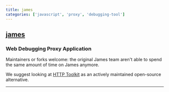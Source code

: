```yaml
---
title: james
categories: ['javascript', 'proxy', 'debugging-tool']
---
```

## [james](https://github.com/james-proxy/james)

### Web Debugging Proxy Application


Maintainers or forks welcome: the original James team aren't able to spend the same amount of time on James anymore.

We suggest looking at [HTTP Toolkit](https://httptoolkit.tech) as an actively maintained open-source alternative.

---
